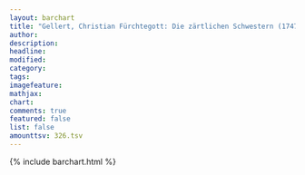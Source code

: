 ```yaml
---
layout: barchart
title: "Gellert, Christian Fürchtegott: Die zärtlichen Schwestern (1747)"
author:
description:
headline:
modified:
category:
tags:
imagefeature: 
mathjax: 
chart: 
comments: true
featured: false
list: false
amounttsv: 326.tsv
---
```

{% include barchart.html %}
